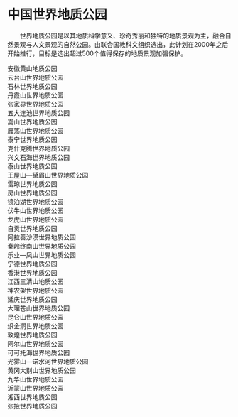 # 中国世界地质公园  

&emsp;&emsp;世界地质公园是以其地质科学意义、珍奇秀丽和独特的地质景观为主，融合自然景观与人文景观的自然公园。由联合国教科文组织选出，此计划在2000年之后开始推行，目标是选出超过500个值得保存的地质景观加强保护。  

安徽黄山地质公园  
云台山世界地质公园  
石林世界地质公园  
丹霞山世界地质公园  
张家界世界地质公园  
五大连池世界地质公园  
嵩山世界地质公园  
雁荡山世界地质公园  
泰宁世界地质公园  
克什克腾世界地质公园  
兴文石海世界地质公园  
泰山世界地质公园  
王屋山—黛眉山世界地质公园  
雷琼世界地质公园  
房山世界地质公园  
镜泊湖世界地质公园  
伏牛山世界地质公园  
龙虎山世界地质公园  
自贡世界地质公园  
阿拉善沙漠世界地质公园  
秦岭终南山世界地质公园  
乐业—凤山世界地质公园  
宁德世界地质公园  
香港世界地质公园  
江西三清山地质公园  
神农架世界地质公园  
延庆世界地质公园  
大理苍山世界地质公园  
昆仑山世界地质公园  
织金洞世界地质公园  
敦煌世界地质公园  
阿尔山世界地质公园  
可可托海世界地质公园  
光雾山—诺水河世界地质公园  
黄冈大别山世界地质公园  
九华山世界地质公园  
沂蒙山世界地质公园  
湘西世界地质公园  
张掖世界地质公园  
<!-- Last processed: 2025-07-22 03:44:31 -->
